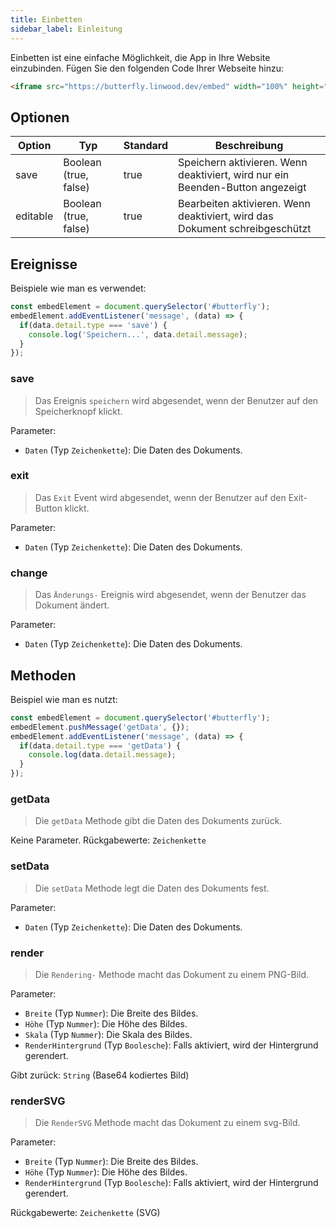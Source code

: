 ```yaml
---
title: Einbetten
sidebar_label: Einleitung
---
```


Einbetten ist eine einfache Möglichkeit, die App in Ihre Website einzubinden. Fügen Sie den folgenden Code Ihrer Webseite hinzu:

```html
<iframe src="https://butterfly.linwood.dev/embed" width="100%" height="500px" allowtransparency="true"></iframe>
```

## Optionen

| Option   | Typ                   | Standard | Beschreibung                                                                  |
| -------- | --------------------- | -------- | ----------------------------------------------------------------------------- |
| save     | Boolean (true, false) | true     | Speichern aktivieren. Wenn deaktiviert, wird nur ein Beenden-Button angezeigt |
| editable | Boolean (true, false) | true     | Bearbeiten aktivieren. Wenn deaktiviert, wird das Dokument schreibgeschützt   |

## Ereignisse

Beispiele wie man es verwendet:

```javascript
const embedElement = document.querySelector('#butterfly');
embedElement.addEventListener('message', (data) => {
  if(data.detail.type === 'save') {
    console.log('Speichern...', data.detail.message);
  }
});
```

### save

> Das Ereignis `speichern` wird abgesendet, wenn der Benutzer auf den Speicherknopf klickt.

Parameter:

* `Daten` (Typ `Zeichenkette`): Die Daten des Dokuments.

### exit

> Das `Exit` Event wird abgesendet, wenn der Benutzer auf den Exit-Button klickt.

Parameter:

* `Daten` (Typ `Zeichenkette`): Die Daten des Dokuments.

### change

> Das `Änderungs-` Ereignis wird abgesendet, wenn der Benutzer das Dokument ändert.

Parameter:

* `Daten` (Typ `Zeichenkette`): Die Daten des Dokuments.

## Methoden

Beispiel wie man es nutzt:

```javascript
const embedElement = document.querySelector('#butterfly');
embedElement.pushMessage('getData', {});
embedElement.addEventListener('message', (data) => {
  if(data.detail.type === 'getData') {
    console.log(data.detail.message);
  }
});
```

### getData

> Die `getData` Methode gibt die Daten des Dokuments zurück.

Keine Parameter. Rückgabewerte: `Zeichenkette`

### setData

> Die `setData` Methode legt die Daten des Dokuments fest.

Parameter:

* `Daten` (Typ `Zeichenkette`): Die Daten des Dokuments.

### render

> Die `Rendering-` Methode macht das Dokument zu einem PNG-Bild.

Parameter:

* `Breite` (Typ `Nummer`): Die Breite des Bildes.
* `Höhe` (Typ `Nummer`): Die Höhe des Bildes.
* `Skala` (Typ `Nummer`): Die Skala des Bildes.
* `RenderHintergrund` (Typ `Boolesche`): Falls aktiviert, wird der Hintergrund gerendert.

Gibt zurück: `String` (Base64 kodiertes Bild)

### renderSVG

> Die `RenderSVG` Methode macht das Dokument zu einem svg-Bild.

Parameter:

* `Breite` (Typ `Nummer`): Die Breite des Bildes.
* `Höhe` (Typ `Nummer`): Die Höhe des Bildes.
* `RenderHintergrund` (Typ `Boolesche`): Falls aktiviert, wird der Hintergrund gerendert.

Rückgabewerte: `Zeichenkette` (SVG)
